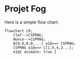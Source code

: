 # Projet Fog

Here is a simple flow chart:

```mermaid
flowchart LR;
    Clef-->CSPRNG;
    Nonce-->CSPRNG;
    B[0,0,0,0,...] e1@==> CSPRNG;
    CSPRNG e1@==> C[1,9,4,2...];
    e1@{ animate: true }
```